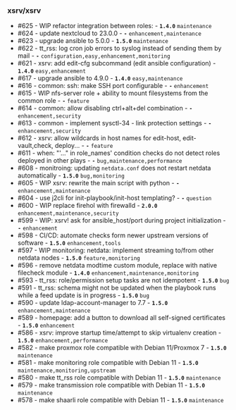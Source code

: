 <!-- This file is automatically generated by "make update_todo" -->

### xsrv/xsrv

- #625 - WIP refactor integration between roles: - **`1.4.0`** `maintenance`
- #624 - update nextcloud to 23.0.0 - **`-`** `enhancement,maintenance`
- #623 - upgrade ansible to 5.0.0 - **`1.5.0`** `maintenance`
- #622 - tt_rss: log cron job errors to syslog instead of sending them by mail - **`-`** `configuration,easy,enhancement,monitoring`
- #621 - xsrv: add edit-cfg subcommand (edit ansible configuration) - **`1.4.0`** `easy,enhancement`
- #617 - upgrade ansible to 4.9.0 - **`1.4.0`** `easy,maintenance`
- #616 - common: ssh: make SSH port configurable - **`-`** `enhancement`
- #615 - WIP nfs-server role + ability to mount filesystems from the common role - **`-`** `feature`
- #614 - common: allow disabling ctrl+alt+del combination - **`-`** `enhancement,security`
- #613 - common - implement sysctl-34 - link protection settings - **`-`** `enhancement,security`
- #612 - xsrv: allow wildcards in host names for edit-host, edit-vault,check, deploy... - **`-`** `feature`
- #611 - when: "'..." in role_names' condition checks do not detect roles deployed in other plays - **`-`** `bug,maintenance,performance`
- #608 - monitroing: updating `netdata.conf` does not restart netdata automatically - **`1.5.0`** `bug,monitoring`
- #605 - WIP xsrv: rewrite the main script with python - **`-`** `enhancement,maintenance`
- #604 - use j2cli for init-playbook/init-host templating? - **`-`** `question`
- #600 - WIP replace firehol with firewalld - **`2.0.0`** `enhancement,maintenance,security`
- #599 - WIP: xsrv! ask for ansible_host/port during project initialization - **`-`** `enhancement`
- #598 - CI/CD: automate checks form newer upstream versions of software - **`1.5.0`** `enhancement,tools`
- #597 - WIP monitoring: netdata: implement streaming to/from other netdata nodes - **`1.5.0`** `feature,monitoring`
- #596 - remove netdata modtime custom module, replace with native filecheck module - **`1.4.0`** `enhancement,maintenance,monitoring`
- #593 - tt_rss: role/permission setup tasks are not idempotent - **`1.5.0`** `bug`
- #591 - tt_rss: schema might not be updated when the playbook runs while a feed update is in progress - **`1.5.0`** `bug`
- #590 - update ldap-account-manager to 7.7 - **`1.5.0`** `enhancement,maintenance`
- #589 - homepage: add a button to download all self-signed certificates - **`1.5.0`** `enhancement`
- #586 - xsrv: improve startup time/attempt to skip virtualenv creation - **`1.5.0`** `enhancement,performance`
- #582 - make proxmox role compatible with Debian 11/Proxmox 7 - **`1.5.0`** `maintenance`
- #581 - make monitoring role compatible with Debian 11 - **`1.5.0`** `maintenance,monitoring,upstream`
- #580 - make tt_rss role compatible with Debian 11 - **`1.5.0`** `maintenance`
- #579 - make transmission role compatible with Debian 11 - **`1.5.0`** `maintenance`
- #578 - make shaarli role compatible with Debian 11 - **`1.5.0`** `maintenance`
